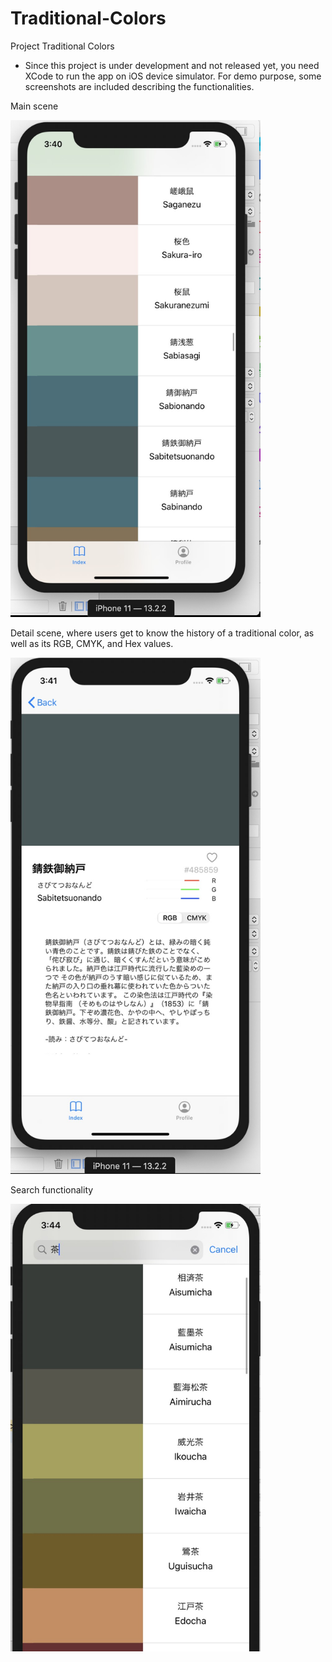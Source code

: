 # Traditional-Colors

Project Traditional Colors

* Since this project is under development and not released yet, you need XCode to run the app on iOS device simulator.
  For demo purpose, some screenshots are included describing the functionalities.
  
  

Main scene

<img src="demo%20images/app%20demo%20main%20view.jpg?raw=true" width="400">




Detail scene, where users get to know the history of a traditional color, as well as its RGB, CMYK, and Hex values.

<img src="demo%20images/app%20demo%20detail%20view.jpg?raw=true" width="400">



Search functionality

<img src="demo%20images/app%20demo%20search%20function.jpg?raw=true" width="400">
